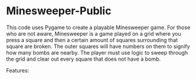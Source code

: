 # Minesweeper-Public

This code uses Pygame to create a playable Minesweeper game.
For those who are not aware, Minesweeper is a game played on a grid where you press a square and then a certain amount of squares surrounding that square are broken. The outer squares will have numbers on them to signify how many bombs are nearby. The player must use logic to sweep through the grid and clear out every square that does not have a bomb.

Features:
